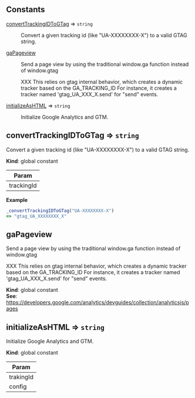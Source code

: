 ## Constants

<dl>
<dt><a href="#convertTrackingIDToGTag">convertTrackingIDToGTag</a> ⇒ <code>string</code></dt>
<dd><p>Convert a given tracking id (like &quot;UA-XXXXXXXX-X&quot;) to a valid GTAG string.</p>
</dd>
<dt><a href="#gaPageview">gaPageview</a></dt>
<dd><p>Send a page view by using the traditional window.ga function instead of window.gtag</p>
<p>XXX This relies on gtag internal behavior, which creates a dynamic tracker based on the GA_TRACKING_ID
For instance, it creates a tracker named &#39;gtag_UA_XXX_X.send&#39; for &quot;send&quot; events.</p>
</dd>
<dt><a href="#initializeAsHTML">initializeAsHTML</a> ⇒ <code>string</code></dt>
<dd><p>Initialize Google Analytics and GTM.</p>
</dd>
</dl>

<a name="convertTrackingIDToGTag"></a>

## convertTrackingIDToGTag ⇒ <code>string</code>
Convert a given tracking id (like "UA-XXXXXXXX-X") to a valid GTAG string.

**Kind**: global constant  

| Param |
| --- |
| trackingId | 

**Example**  
```js
_convertTrackingIDToGTag("UA-XXXXXXXX-X")
=> "gtag_UA_XXXXXXXX_X"
```
<a name="gaPageview"></a>

## gaPageview
Send a page view by using the traditional window.ga function instead of window.gtag

XXX This relies on gtag internal behavior, which creates a dynamic tracker based on the GA_TRACKING_ID
For instance, it creates a tracker named 'gtag_UA_XXX_X.send' for "send" events.

**Kind**: global constant  
**See**: https://developers.google.com/analytics/devguides/collection/analyticsjs/pages  
<a name="initializeAsHTML"></a>

## initializeAsHTML ⇒ <code>string</code>
Initialize Google Analytics and GTM.

**Kind**: global constant  

| Param |
| --- |
| trakingId | 
| config | 


